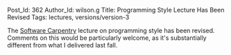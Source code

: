 Post_Id: 362
Author_Id: wilson.g
Title: Programming Style Lecture Has Been Revised
Tags: lectures, versions/version-3

<p>The <a href="http://www.software-carpentry.org">Software Carpentry</a> lecture on programming style has been revised.  Comments on this would be particularly welcome, as it's substantially different from what I delivered last fall.</p>
